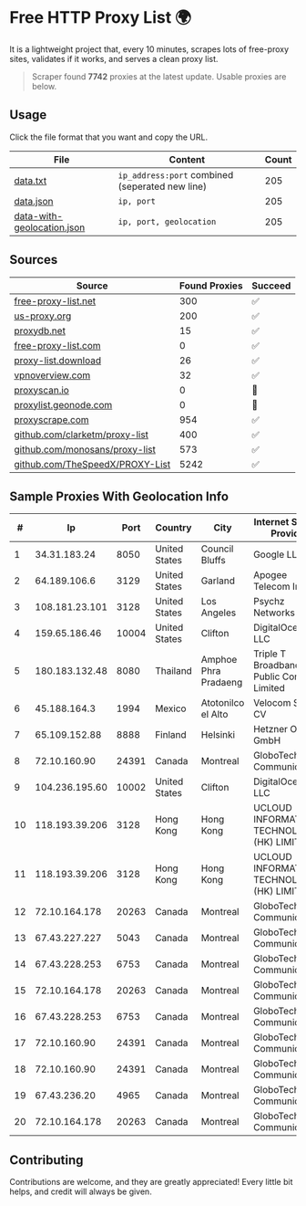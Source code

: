 
# Free HTTP Proxy List 🌍

It is a lightweight project that, every 10 minutes, scrapes lots of free-proxy sites, validates if it works, and serves a clean proxy list.


> Scraper found **7742** proxies at the latest update. Usable proxies are below.

## Usage

Click the file format that you want and copy the URL.


|File|Content|Count|
|----|-------|-----|
|[data.txt](https://raw.githubusercontent.com/themiralay/Proxy-List-World/master/data.txt)|`ip_address:port` combined (seperated new line)|205|
|[data.json](https://raw.githubusercontent.com/themiralay/Proxy-List-World/master/data.json)|`ip, port`|205|
|[data-with-geolocation.json](https://raw.githubusercontent.com/themiralay/Proxy-List-World/master/data-with-geolocation.json)|`ip, port, geolocation`|205|

## Sources

|Source|Found Proxies|Succeed|
|------|-------------|-------|
|[free-proxy-list.net](https://free-proxy-list.net)|300|✅|
|[us-proxy.org](https://www.us-proxy.org)|200|✅|
|[proxydb.net](http://proxydb.net)|15|✅|
|[free-proxy-list.com](https://free-proxy-list.com/?page=&port=&type%5B%5D=http&type%5B%5D=https&up_time=0&search=Search)|0|✅|
|[proxy-list.download](https://www.proxy-list.download/HTTP)|26|✅|
|[vpnoverview.com](https://vpnoverview.com/privacy/anonymous-browsing/free-proxy-servers)|32|✅|
|[proxyscan.io](https://www.proxyscan.io)|0|🚫|
|[proxylist.geonode.com](https://proxylist.geonode.com/api/proxy-list?limit=300&page=1&sort_by=lastChecked&sort_type=desc&protocols=http,https)|0|🚫|
|[proxyscrape.com](https://api.proxyscrape.com/v2/?request=displayproxies&protocol=http&timeout=10000&country=all&ssl=all&anonymity=all)|954|✅|
|[github.com/clarketm/proxy-list](https://raw.githubusercontent.com/clarketm/proxy-list/master/proxy-list-raw.txt)|400|✅|
|[github.com/monosans/proxy-list](https://raw.githubusercontent.com/monosans/proxy-list/main/proxies/http.txt)|573|✅|
|[github.com/TheSpeedX/PROXY-List](https://raw.githubusercontent.com/TheSpeedX/PROXY-List/master/http.txt)|5242|✅|


## Sample Proxies With Geolocation Info

|#|Ip|Port|Country|City|Internet Service Provider|
|-|--|----|-------|----|-------------------------|
|1|34.31.183.24|8050|United States|Council Bluffs|Google LLC|
|2|64.189.106.6|3129|United States|Garland|Apogee Telecom Inc.|
|3|108.181.23.101|3128|United States|Los Angeles|Psychz Networks|
|4|159.65.186.46|10004|United States|Clifton|DigitalOcean, LLC|
|5|180.183.132.48|8080|Thailand|Amphoe Phra Pradaeng|Triple T Broadband Public Company Limited|
|6|45.188.164.3|1994|Mexico|Atotonilco el Alto|Velocom SA De CV|
|7|65.109.152.88|8888|Finland|Helsinki|Hetzner Online GmbH|
|8|72.10.160.90|24391|Canada|Montreal|GloboTech Communications|
|9|104.236.195.60|10002|United States|Clifton|DigitalOcean, LLC|
|10|118.193.39.206|3128|Hong Kong|Hong Kong|UCLOUD INFORMATION TECHNOLOGY (HK) LIMITED|
|11|118.193.39.206|3128|Hong Kong|Hong Kong|UCLOUD INFORMATION TECHNOLOGY (HK) LIMITED|
|12|72.10.164.178|20263|Canada|Montreal|GloboTech Communications|
|13|67.43.227.227|5043|Canada|Montreal|GloboTech Communications|
|14|67.43.228.253|6753|Canada|Montreal|GloboTech Communications|
|15|72.10.164.178|20263|Canada|Montreal|GloboTech Communications|
|16|67.43.228.253|6753|Canada|Montreal|GloboTech Communications|
|17|72.10.160.90|24391|Canada|Montreal|GloboTech Communications|
|18|72.10.160.90|24391|Canada|Montreal|GloboTech Communications|
|19|67.43.236.20|4965|Canada|Montreal|GloboTech Communications|
|20|72.10.164.178|20263|Canada|Montreal|GloboTech Communications|



## Contributing

Contributions are welcome, and they are greatly appreciated! Every
little bit helps, and credit will always be given.

